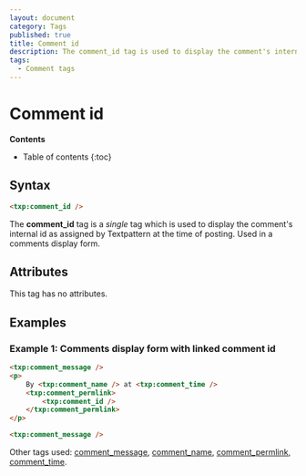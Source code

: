 ```yaml
---
layout: document
category: Tags
published: true
title: Comment id
description: The comment_id tag is used to display the comment's internal id as assigned by Textpattern at the time of posting.
tags:
  - Comment tags
---
```


# Comment id

**Contents**

* Table of contents
{:toc}

## Syntax

~~~ html
<txp:comment_id />
~~~

The **comment_id** tag is a *single* tag which is used to display the comment's internal id as assigned by Textpattern at the time of posting. Used in a comments display form.

## Attributes

This tag has no attributes.

## Examples

### Example 1: Comments display form with linked comment id

~~~ html
<txp:comment_message />
<p>
    By <txp:comment_name /> at <txp:comment_time />
    <txp:comment_permlink>
        <txp:comment_id />
    </txp:comment_permlink>
</p>

<txp:comment_message />
~~~

Other tags used: [comment_message](/tags/comment_message), [comment_name](/tags/comment_name), [comment_permlink](/tags/comment_permlink), [comment_time](/tags/comment_time).
